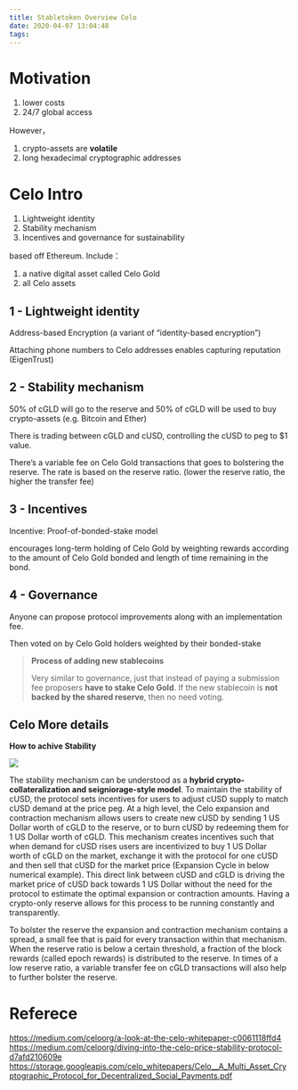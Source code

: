 ```yaml
---
title: Stabletoken Overview Celo
date: 2020-04-07 13:04:48
tags:
---
```


# Motivation 

1. lower costs 
1. 24/7 global access

However，

1. crypto-assets are __volatile__
1. long hexadecimal cryptographic addresses

# Celo Intro

1. Lightweight identity
1. Stability mechanism
1. Incentives and governance for sustainability

based off Ethereum. Include：

1. a native digital asset called Celo Gold
1. all Celo assets 

## 1 - Lightweight identity

Address-based Encryption (a variant of “identity-based encryption”)

Attaching phone numbers to Celo addresses enables capturing reputation (EigenTrust)

## 2 - Stability mechanism

50% of cGLD will go to the reserve and 50% of cGLD will be used to buy crypto-assets (e.g. Bitcoin and Ether)

There is trading between cGLD and cUSD, controlling the cUSD to peg to $1 value. 

There’s a variable fee on Celo Gold transactions that goes to bolstering the reserve. The rate is based on the reserve ratio. (lower the reserve ratio, the higher the transfer fee)

## 3 - Incentives

Incentive: Proof-of-bonded-stake model

encourages long-term holding of Celo Gold by weighting rewards according to the amount of Celo Gold bonded and length of time remaining in the bond.

## 4 - Governance

Anyone can propose protocol improvements along with an implementation fee.

Then voted on by Celo Gold holders weighted by their bonded-stake

> __Process of adding new stablecoins__
>
> Very similar to governance, just that instead of paying a submission fee proposers __have to stake Celo Gold__. 
> If the new stablecoin is __not backed by the shared reserve__, then no need voting. 

## Celo More details

__How to achive Stability__

![](/images/hybrid-crypto-collateralization/seigniorage-style-model.png)

The stability mechanism can be understood as a __hybrid crypto-collateralization and seigniorage-style model__. To maintain the stability of cUSD, the protocol sets incentives for users to adjust cUSD supply to match cUSD demand at the price peg. At a high level, the Celo expansion and contraction mechanism allows users to create new cUSD by sending 1 US Dollar worth of cGLD to the reserve, or to burn cUSD by redeeming them for 1 US Dollar worth of cGLD. This mechanism creates incentives such that when demand for cUSD rises users are incentivized to buy 1 US Dollar worth of cGLD on the market, exchange it with the protocol for one cUSD and then sell that cUSD for the market price (Expansion Cycle in below numerical example). This direct link between cUSD and cGLD is driving the market price of cUSD back towards 1 US Dollar without the need for the protocol to estimate the optimal expansion or contraction amounts. Having a crypto-only reserve allows for this process to be running constantly and transparently.

To bolster the reserve the expansion and contraction mechanism contains a spread, a small fee that is paid for every transaction within that mechanism. When the reserve ratio is below a certain threshold, a fraction of the block rewards (called epoch rewards) is distributed to the reserve. In times of a low reserve ratio, a variable transfer fee on cGLD transactions will also help to further bolster the reserve.

# Referece

https://medium.com/celoorg/a-look-at-the-celo-whitepaper-c0061118ffd4
https://medium.com/celoorg/diving-into-the-celo-price-stability-protocol-d7afd210609e
https://storage.googleapis.com/celo_whitepapers/Celo__A_Multi_Asset_Cryptographic_Protocol_for_Decentralized_Social_Payments.pdf
